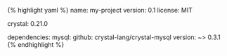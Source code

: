 {% highlight yaml %}
name: my-project
version: 0.1
license: MIT

crystal: 0.21.0

dependencies:
  mysql:
    github: crystal-lang/crystal-mysql
    version: ~> 0.3.1
{% endhighlight %}
